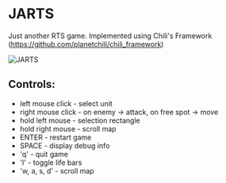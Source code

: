 # JARTS
Just another RTS game. Implemented using Chili's Framework (https://github.com/planetchili/chili_framework)

![JARTS](/images/game_example.png?raw=true "Optional Title")

## Controls:
* left mouse click -  select unit
* right mouse click - on enemy -> attack, on free spot -> move
* hold left mouse - selection rectangle
* hold right mouse - scroll map
* ENTER - restart game
* SPACE - display debug info
* 'q' - quit game
* 'l' - toggle life bars
* 'w, a, s, d' - scroll map
